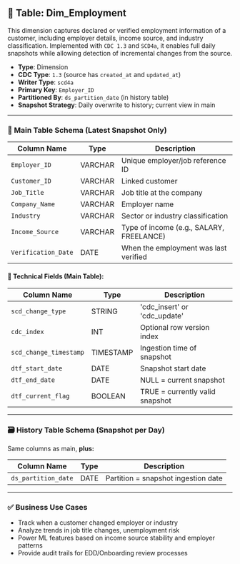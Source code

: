 ## 📜 Table: Dim_Employment

This dimension captures declared or verified employment information of a customer, including employer details, income source, and industry classification. Implemented with `CDC 1.3` and `SCD4a`, it enables full daily snapshots while allowing detection of incremental changes from the source.

- **Type**: Dimension  
- **CDC Type**: `1.3` (source has `created_at` and `updated_at`)  
- **Writer Type**: `scd4a`  
- **Primary Key**: `Employer_ID`  
- **Partitioned By**: `ds_partition_date` (in history table)  
- **Snapshot Strategy**: Daily overwrite to history; current view in main

---

### 🧩 Main Table Schema (Latest Snapshot Only)

| Column Name         | Type     | Description                                |
|---------------------|----------|--------------------------------------------|
| `Employer_ID`       | VARCHAR  | Unique employer/job reference ID           |
| `Customer_ID`       | VARCHAR  | Linked customer                            |
| `Job_Title`         | VARCHAR  | Job title at the company                   |
| `Company_Name`      | VARCHAR  | Employer name                              |
| `Industry`          | VARCHAR  | Sector or industry classification          |
| `Income_Source`     | VARCHAR  | Type of income (e.g., SALARY, FREELANCE)   |
| `Verification_Date` | DATE     | When the employment was last verified      |

#### 🧪 Technical Fields (Main Table):
| Column Name            | Type       | Description                              |
|------------------------|------------|------------------------------------------|
| `scd_change_type`      | STRING     | 'cdc_insert' or 'cdc_update'             |
| `cdc_index`            | INT        | Optional row version index               |
| `scd_change_timestamp` | TIMESTAMP  | Ingestion time of snapshot               |
| `dtf_start_date`       | DATE       | Snapshot start date                      |
| `dtf_end_date`         | DATE       | NULL = current snapshot                  |
| `dtf_current_flag`     | BOOLEAN    | TRUE = currently valid snapshot          |

---

### 🗃 History Table Schema (Snapshot per Day)

Same columns as main, **plus:**

| Column Name         | Type     | Description                                |
|---------------------|----------|--------------------------------------------|
| `ds_partition_date` | DATE     | Partition = snapshot ingestion date        |

---

### ✅ Business Use Cases
- Track when a customer changed employer or industry
- Analyze trends in job title changes, unemployment risk
- Power ML features based on income source stability and employer patterns
- Provide audit trails for EDD/Onboarding review processes
